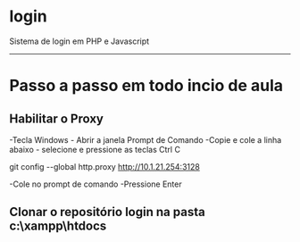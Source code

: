 # login
Sistema de login em PHP e Javascript

---
# Passo a passo em todo incio de aula

## Habilitar o Proxy
 -Tecla Windows - Abrir a janela Prompt de Comando
 -Copie e cole a linha abaixo - selecione e pressione as teclas Ctrl C

  git config --global http.proxy http://10.1.21.254:3128

  -Cole no prompt de comando
  -Pressione Enter

## Clonar o repositório **login** na pasta **c:\xampp\htdocs**
